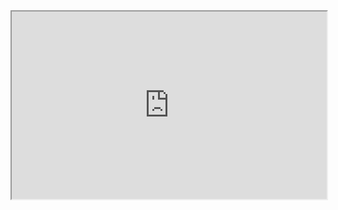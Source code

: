 <iframe src="https://github.com/OmarZiyada1/Lotto-Spiel/index.html" width="100%" height="300px"></iframe>
